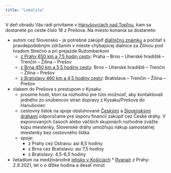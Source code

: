 ```yaml
---
title: "Lokalita"
---
```

V deň obradu Vás radi privítame v [Hanušovciach nad Topľou](https://mapy.cz/s/mujobuteja), kam sa dostanete po ceste číslo 18 z Prešova. Na miesto konania sa dostanete:

*   autom cez Slovensko - je potrebné zakúpiť [diaľničnú známku](https://eznamka.sk/selfcare/purchase) a počítať s pravdepodobným zdržaním v mieste chýbajúcej dialnice za Žilinou pod hradom Strečno a pri prejazde Ružomberkom
    *   [z Prahy 650 km a 7,5 hodin cesty](https://mapy.cz/s/bovokuguga): Praha – Brno – Uherské hradiště – Trenčín – Žilina – Prešov
    *   [z Brna 450 km a 5,5 hodiny cesty](https://mapy.cz/s/genovuzume): Brno – Uherské hradiště – Trenčín – Žilina – Prešov
    *   [z Bratislavy 460 km a 4,5 hodiny cesty](https://mapy.cz/s/balozekove): Bratislava – Trenčín – Žilina – Prešov
*   vlakem do Prešova s prestupom v Kysaku
    *   prosíme hostí, ktorí sa rozhodnú pre túto možnosť, aby kontaktovali jedného zo snúbencov stran dopravy z Kysaku/Prešova do Hanušoviec
    *   cestovný lístok na spoje obsluhované [Českými](https://www.cd.cz/) a [Slovenskými dráhami](https://www.zssk.sk/) odporúčame pre úsporu financií zakúpiť cez České dráhy. V exponovaných časoch alebo väčších skupinách rozhodne zvážte kúpu miestenky, Slovenské dráhy umožňujú nákup samostatnej miestenky bez cestovného lístka
    *   spoje:
        *   z Prahy cez Ostravu: asi 8,5 hodiny
        *   z Brna cez Bratislavu: asi 7,5 hodiny
        *   z Bratislavy: 4,5-6,5 hodiny
*    lietadlom na medzinárodné [letisko v Košiciach](https://www.airportkosice.sk/)
    *   [Ryanair](https://www.ryanair.com/) z Prahy: 2.9.2021, let o o dĺžke hodina a desať minút
